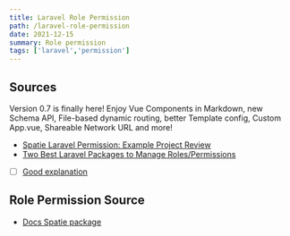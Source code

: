 ```yaml
---
title: Laravel Role Permission
path: /laravel-role-permission
date: 2021-12-15
summary: Role permission 
tags: ['laravel','permission']
---
```


## Sources
Version 0.7 is finally here! Enjoy Vue Components in Markdown, new Schema API, File-based dynamic routing, better Template config, Custom App.vue, Shareable Network URL and more!
- [Spatie Laravel Permission: Example Project Review](https://www.youtube.com/watch?v=NgToi0uiMNQ)
- [Two Best Laravel Packages to Manage Roles/Permissions](https://laravel-news.com/two-best-roles-permissions-packages)
- [ ] [Good explanation](https://www.youtube.com/watch?v=PQh58dmIUgg)
## Role Permission Source
- [Docs Spatie package](https://spatie.be/docs/laravel-permission/v5/introduction)

